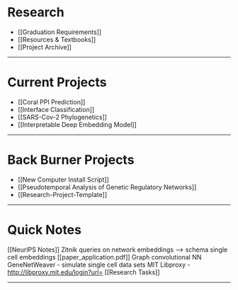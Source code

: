 # Research

- [[Graduation Requirements]]
- [[Resources & Textbooks]]
- [[Project Archive]]

---

# Current Projects

- [[Coral PPI Prediction]]
- [[Interface Classification]]
- [[SARS-Cov-2 Phylogenetics]]
- [[Interpretable Deep Embedding Model]]

---

# Back Burner Projects

- [[New Computer Install Script]]
- [[Pseudotemporal Analysis of Genetic Regulatory Networks]]
- [[Research-Project-Template]]

---

# Quick Notes

[[NeurIPS Notes]]
Zitnik queries on network embeddings —> schema single cell embeddings
[[paper_application.pdf]]
Graph convolutional NN
GeneNetWeaver - simulate single cell data sets
MIT Libproxy - <http://libproxy.mit.edu/login?url=>
[[Research Tasks]]

---
